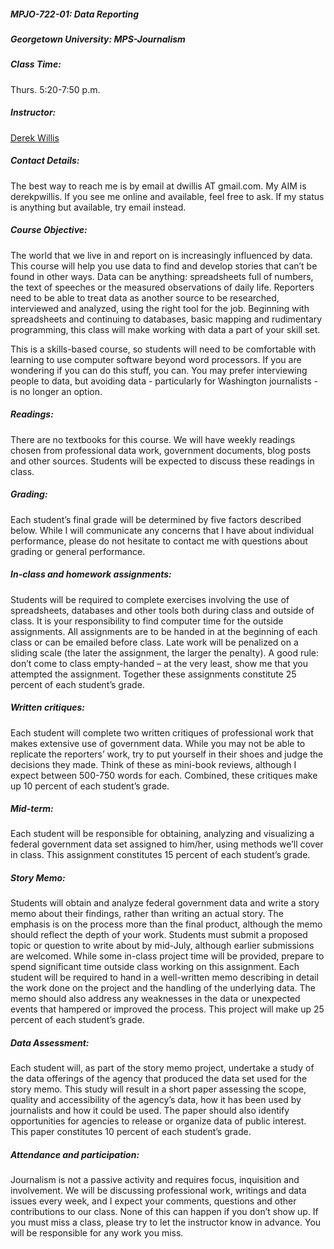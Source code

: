 ##### MPJO-722-01: Data Reporting
##### Georgetown University: MPS-Journalism

##### Class Time: 
Thurs. 5:20-7:50 p.m.

##### Instructor: 
[Derek Willis](http://blog.thescoop.org/about/)

##### Contact Details: 
The best way to reach me is by email at dwillis AT gmail.com. My AIM is derekpwillis. If you see me online and available, feel free to ask. If my status is anything but available, try email instead.

##### Course Objective: 
The world that we live in and report on is increasingly influenced by data. This course will help you use data to find and develop stories that can’t be found in other ways. Data can be anything: spreadsheets full of numbers, the text of speeches or the measured observations of daily life. Reporters need to be able to treat data as another source to be researched, interviewed and analyzed, using the right tool for the job. Beginning with spreadsheets and continuing to databases, basic mapping and rudimentary programming, this class will make working with data a part of your skill set.

This is a skills-based course, so students will need to be comfortable with learning to use computer software beyond word processors. If you are wondering if you can do this stuff, you can. You may prefer interviewing people to data, but avoiding data - particularly for Washington journalists - is no longer an option.

##### Readings: 
There are no textbooks for this course. We will have weekly readings chosen from professional data work, government documents, blog posts and other sources. Students will be expected to discuss these readings in class.

##### Grading: 
Each student’s final grade will be determined by five factors described below. While I will communicate any concerns that I have about individual performance, please do not hesitate to contact me with questions about grading or general performance.

##### In-class and homework assignments: 
Students will be required to complete exercises involving the use of spreadsheets, databases and other tools both during class and outside of class. It is your responsibility to find computer time for the outside assignments. All assignments are to be handed in at the beginning of each class or can be emailed before class. Late work will be penalized on a sliding scale (the later the assignment, the larger the penalty). A good rule: don’t come to class empty-handed – at the very least, show me that you attempted the assignment. Together these assignments constitute 25 percent of each student’s grade.

##### Written critiques: 
Each student will complete two written critiques of professional work that makes extensive use of government data. While you may not be able to replicate the reporters’ work, try to put yourself in their shoes and judge the decisions they made. Think of these as mini-book reviews, although I expect between 500-750 words for each. Combined, these critiques make up 10 percent of each student’s grade.

##### Mid-term: 
Each student will be responsible for obtaining, analyzing and visualizing a federal government data set assigned to him/her, using methods we’ll cover in class. This assignment constitutes 15 percent of each student’s grade.

##### Story Memo: 
Students will obtain and analyze federal government data and write a story memo about their findings, rather than writing an actual story. The emphasis is on the process more than the final product, although the memo should reflect the depth of your work. Students must submit a proposed topic or question to write about by mid-July, although earlier submissions are welcomed. While some in-class project time will be provided, prepare to spend significant time outside class working on this assignment. Each student will be required to hand in a well-written memo describing in detail the work done on the project and the handling of the underlying data. The memo should also address any weaknesses in the data or unexpected events that hampered or improved the process. This project will make up 25 percent of each student’s grade.

##### Data Assessment: 
Each student will, as part of the story memo project, undertake a study of the data offerings of the agency that produced the data set used for the story memo. This study will result in a short paper assessing the scope, quality and accessibility of the agency’s data, how it has been used by journalists and how it could be used. The paper should also identify opportunities for agencies to release or organize data of public interest. This paper constitutes 10 percent of each student’s grade.

##### Attendance and participation: 
Journalism is not a passive activity and requires focus, inquisition and involvement. We will be discussing professional work, writings and data issues every week, and I expect your comments, questions and other contributions to our class. None of this can happen if you don’t show up. If you must miss a class, please try to let the instructor know in advance. You will be responsible for any work you miss.